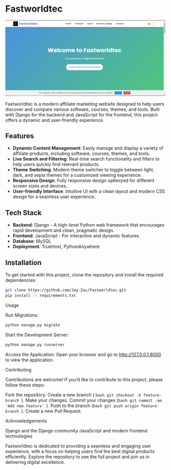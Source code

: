# Fastworldtec

![Fastworldtec Logo](static/local_static/images/project_thumbnail.jpg)

Fastworldtec is a modern affiliate marketing website designed to help users discover and compare various software, courses, themes, and tools. Built with Django for the backend and JavaScript for the frontend, this project offers a dynamic and user-friendly experience.

## Features

- **Dynamic Content Management**: Easily manage and display a variety of affiliate products, including software, courses, themes, and tools.
- **Live Search and Filtering**: Real-time search functionality and filters to help users quickly find relevant products.
- **Theme Switching**: Modern theme switcher to toggle between light, dark, and sepia themes for a customized viewing experience.
- **Responsive Design**: Fully responsive design optimized for different screen sizes and devices..
- **User-friendly Interface**: Intuitive UI with a clean layout and modern CSS design for a seamless user experience.

## Tech Stack

- **Backend**: Django - A high-level Python web framework that encourages rapid development and clean, pragmatic design.
- **Frontend**: JavaScript - For interactive and dynamic features.
- **Database**: MySQL
- **Deployment**: TrueHost, PythonAnywhere

## Installation

To get started with this project, clone the repository and install the required dependencies:

```bash
git clone https://github.com/Jay-Zac/Fastworldtec.git
pip install -r requirements.txt

```
Usage

Run Migrations:
```bash
python manage.py migrate
```

Start the Development Server:
```bash
python manage.py runserver
```

Access the Application: Open your browser and go to http://127.0.0.1:8000 to view the application.

Contributing

Contributions are welcome! If you’d like to contribute to this project, please follow these steps:

Fork the repository.
Create a new branch ( ```bash git checkout -b feature-branch ```).
Make your changes.
Commit your changes (```bash git commit -am 'Add new feature' ```).
Push to the branch (```bash git push origin feature-branch ```).
Create a new Pull Request.

Acknowledgements

Django and the Django community
JavaScript and modern frontend technologies

Fastworldtec is dedicated to providing a seamless and engaging user experience, with a focus on helping users find the best digital products efficiently. Explore the repository to see the full project and join us in delivering digital excellence.
